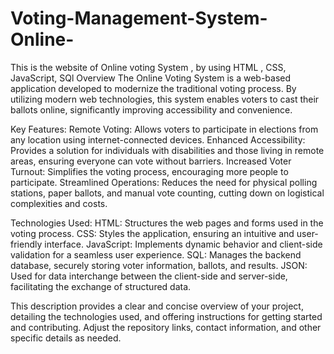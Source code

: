 # Voting-Management-System-Online-
This is the website of Online voting System , by  using HTML , CSS, JavaScript, SQl 
Overview
The Online Voting System is a web-based application developed to modernize the traditional voting process. By utilizing modern web technologies, this system enables voters to cast their ballots online, significantly improving accessibility and convenience.

Key Features:
Remote Voting: Allows voters to participate in elections from any location using internet-connected devices.
Enhanced Accessibility: Provides a solution for individuals with disabilities and those living in remote areas, ensuring everyone can vote without barriers.
Increased Voter Turnout: Simplifies the voting process, encouraging more people to participate.
Streamlined Operations: Reduces the need for physical polling stations, paper ballots, and manual vote counting, cutting down on logistical complexities and costs.

Technologies Used:
HTML: Structures the web pages and forms used in the voting process.
CSS: Styles the application, ensuring an intuitive and user-friendly interface.
JavaScript: Implements dynamic behavior and client-side validation for a seamless user experience.
SQL: Manages the backend database, securely storing voter information, ballots, and results.
JSON: Used for data interchange between the client-side and server-side, facilitating the exchange of structured data.

This description provides a clear and concise overview of your project, detailing the technologies used, and offering instructions for getting started and contributing. Adjust the repository links, contact information, and other specific details as needed.
